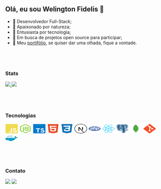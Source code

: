 ## Olá, eu sou **Welington Fidelis** 👋

- 🦆 Desenvolvedor Full-Stack;
- 🌱 Apaixonado por natureza;
- 🤖 Entusiasta por tecnologia;
- 🤝 Em busca de projetos open source para participar;
- 🔭 Meu [portifólio], se quiser dar uma olhada, fique a vontade.

#

<br/>

### Stats

 <div>
  <a href="https://github.com/welingtonfidelis">
  <img height="180em" src="https://github-readme-stats.vercel.app/api?username=welingtonfidelis&show_icons=true&theme=dark&count_private=true"/>
  <img height="180em" src="https://github-readme-stats.vercel.app/api/top-langs/?username=welingtonfidelis&layout=compact&langs_count=7&theme=dark"/>
  </a>
</div>

#

<br/>

### Tecnologias

<div>
  <img align="center" alt="JavaScript" height="30" width="40" src="https://raw.githubusercontent.com/devicons/devicon/master/icons/javascript/javascript-plain.svg" />
  <img align="center" alt="Nodejs" height="30" width="40" src="https://raw.githubusercontent.com/devicons/devicon/master/icons/nodejs/nodejs-plain.svg" />
  <img align="center" alt="TypeScript" height="30" width="40" src="https://raw.githubusercontent.com/devicons/devicon/master/icons/typescript/typescript-plain.svg" />
  <img align="center" alt="Nodejs" height="30" width="40" src="https://raw.githubusercontent.com/devicons/devicon/master/icons/html5/html5-plain.svg" />
  <img align="center" alt="Nodejs" height="30" width="40" src="https://raw.githubusercontent.com/devicons/devicon/master/icons/css3/css3-plain.svg" />
  <img align="center" alt="Nodejs" height="30" width="40" src="https://raw.githubusercontent.com/devicons/devicon/master/icons/nextjs/nextjs-line.svg" />
  <img align="center" alt="Nodejs" height="30" width="40" src="https://raw.githubusercontent.com/devicons/devicon/master/icons/php/php-plain.svg" />
  <img align="center" alt="Nodejs" height="30" width="40" src="https://raw.githubusercontent.com/devicons/devicon/master/icons/react/react-original.svg" />
  <img align="center" alt="Nodejs" height="30" width="40" src="https://raw.githubusercontent.com/devicons/devicon/master/icons/postgresql/postgresql-plain.svg" />
  <img align="center" alt="Nodejs" height="30" width="40" src="https://raw.githubusercontent.com/devicons/devicon/master/icons/mongodb/mongodb-plain.svg" />
  <img align="center" alt="Nodejs" height="30" width="40" src="https://raw.githubusercontent.com/devicons/devicon/master/icons/git/git-plain.svg" />
  <img align="center" alt="Nodejs" height="30" width="40" src="https://raw.githubusercontent.com/devicons/devicon/master/icons/docker/docker-plain.svg" />
</div>

#

<br/>

### Contato

<div> 
  <a href = "mailto:welingtonfidelis@gmail.com"><img src="https://img.shields.io/badge/-Gmail-%23333?style=for-the-badge&logo=gmail&logoColor=white" target="_blank"></a>
  <a href="https://linkedin.com/in/welington-fidelis-de-sousa-3944a6127" target="_blank"><img src="https://img.shields.io/badge/-LinkedIn-%230077B5?style=for-the-badge&logo=linkedin&logoColor=white" target="_blank"></a> 
 
</div>

[portifólio]: https://welingtonfidelis.com.br

